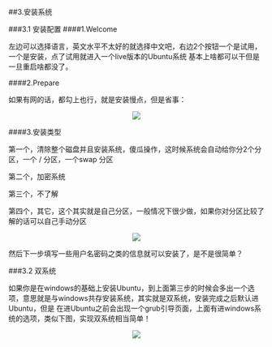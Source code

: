##3.安装系统

###3.1 安装配置
####1.Welcome

左边可以选择语言，英文水平不太好的就选择中文吧，右边2个按钮一个是试用，一个是安装，点了试用就进入一个live版本的Ubuntu系统
基本上啥都可以干但是一旦重启啥都没了。

####2.Prepare

如果有网的话，都勾上也行，就是安装慢点，但是省事：

<div align="center">

![](http://ww1.sinaimg.cn/large/5f6e3e27ly1fritszas4rj20lu0cu0te.jpg)

</div>

####3.安装类型

第一个，清除整个磁盘并且安装系统，傻瓜操作，这时候系统会自动给你分2个分区，一个 / 分区，一个swap 分区

第二个，加密系统

第三个，不了解

第四个，其它，这个其实就是自己分区，一般情况下很少做，如果你对分区比较了解的话可以自己手动分区


<div align="center">

![](http://ww1.sinaimg.cn/large/5f6e3e27ly1frituz9qpbj20m30cyjsd.jpg)
</div>


然后下一步填写一些用户名密码之类的信息就可以安装了，是不是很简单？

###3.2 双系统

如果你是在windows的基础上安装Ubuntu，到上面第三步的时候会多出一个选项，意思就是与windows共存安装系统，其实就是双系统，安装完成之后默认进Ubuntu，但是
在进Ubuntu之前会出现一个grub引导页面，上面有进windows系统的选项，类似下图，实现双系统相当简单！

<div align="center">

![](https://timgsa.baidu.com/timg?image&quality=80&size=b9999_10000&sec=1526897320491&di=552e05ccf1f1beffc273c5c304fe0a87&imgtype=jpg&src=http%3A%2F%2Fimg0.imgtn.bdimg.com%2Fit%2Fu%3D1124945540%2C1029531796%26fm%3D214%26gp%3D0.jpg)

</div>